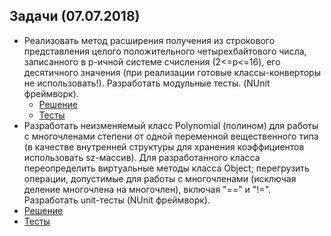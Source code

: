 ## Задачи (07.07.2018)
- Реализовать метод расширения получения из строкового представления целого положительного четырехбайтового числа, записанного в p-ичной системе счисления (2<=p<=16), его десятичного значения (при реализации готовые классы-конверторы не использовать!). Разработать модульные тесты. (NUnit фреймворк).
  - [Решение](https://github.com/valerycadovic/NET.2018.S.Chadovich.05/tree/master/Day5/StringExtensions)
  - [Тесты](https://github.com/valerycadovic/NET.2018.S.Chadovich.05/tree/master/Day5.Tests/StringExtensions_Tests)
-  Разработать неизменяемый класс Polynomial (полином) для работы с многочленами степени от одной переменной вещественного типа (в качестве внутренней структуры для хранения коэффициентов использовать sz-массив). Для разработанного класса переопределить виртуальные методы класса Object; перегрузить операции, допустимые для работы с многочленами (исключая деление многочлена на многочлен), включая "==" и "!=". Разработать unit-тесты (NUnit фреймворк).
  - [Решение](https://github.com/valerycadovic/NET.2018.S.Chadovich.05/blob/master/Day5/Polynomial/Polynomial.cs)
  - [Тесты](https://github.com/valerycadovic/NET.2018.S.Chadovich.05/blob/master/Day5.Tests/Polynomial_Tests/Polynomial_Tests.cs)
